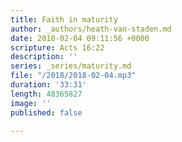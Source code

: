 ```yaml
---
title: Faith in maturity
author: _authors/heath-van-staden.md
date: 2018-02-04 09:11:56 +0000
scripture: Acts 16:22
description: ''
series: _series/maturity.md
file: "/2018/2018-02-04.mp3"
duration: '33:31'
length: 48365827
image: ''
published: false

---
```

